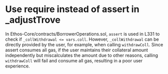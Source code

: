 # Use require instead of assert in _adjustTrove

In Ethos-Core/contracts/BorrowerOperations.sol, `assert` is used in L331 to check if `_collWithdrawal <= vars.coll`. However, `_collWithdrawal` can be directly provided by the user, for example, when calling `withdrawColl`. Since assert consumes all gas, if the user maintains their collateral amount independently but miscalculates the amount due to other reasons, calling `withdrawColl` will fail and consume all gas, resulting in a poor user experience.